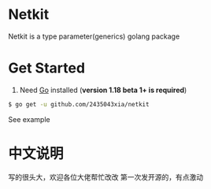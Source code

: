 # Netkit

Netkit is a type parameter(generics) golang package


# Get Started
1. Need [Go](https://golang.org/) installed (**version 1.18 beta 1+ is required**)
```sh
$ go get -u github.com/2435043xia/netkit
```

See example

# 中文说明
写的很头大，欢迎各位大佬帮忙改改
第一次发开源的，有点激动